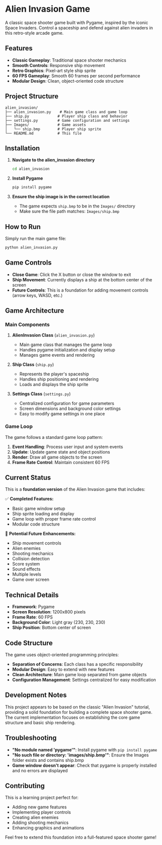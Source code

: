 # Alien Invasion Game

A classic space shooter game built with Pygame, inspired by the iconic Space Invaders. Control a spaceship and defend against alien invaders in this retro-style arcade game.

## Features

- **Classic Gameplay**: Traditional space shooter mechanics
- **Smooth Controls**: Responsive ship movement
- **Retro Graphics**: Pixel-art style ship sprite
- **60 FPS Gameplay**: Smooth 60 frames per second performance
- **Modular Design**: Clean, object-oriented code structure

## Project Structure

```
alien_invasion/
├── alien_invasion.py    # Main game class and game loop
├── ship.py             # Player ship class and behavior
├── settings.py         # Game configuration and settings
├── Images/             # Game assets
│   └── ship.bmp        # Player ship sprite
└── README.md           # This file
```

## Installation

1. **Navigate to the alien_invasion directory**
   ```bash
   cd alien_invasion
   ```

2. **Install Pygame**
   ```bash
   pip install pygame
   ```

3. **Ensure the ship image is in the correct location**
   - The game expects `ship.bmp` to be in the `Images/` directory
   - Make sure the file path matches: `Images/ship.bmp`

## How to Run

Simply run the main game file:

```bash
python alien_invasion.py
```

## Game Controls

- **Close Game**: Click the X button or close the window to exit
- **Ship Movement**: Currently displays a ship at the bottom center of the screen
- **Future Controls**: This is a foundation for adding movement controls (arrow keys, WASD, etc.)

## Game Architecture

### Main Components

1. **AlienInvasion Class** (`alien_invasion.py`)
   - Main game class that manages the game loop
   - Handles pygame initialization and display setup
   - Manages game events and rendering

2. **Ship Class** (`ship.py`)
   - Represents the player's spaceship
   - Handles ship positioning and rendering
   - Loads and displays the ship sprite

3. **Settings Class** (`settings.py`)
   - Centralized configuration for game parameters
   - Screen dimensions and background color settings
   - Easy to modify game settings in one place

### Game Loop

The game follows a standard game loop pattern:
1. **Event Handling**: Process user input and system events
2. **Update**: Update game state and object positions
3. **Render**: Draw all game objects to the screen
4. **Frame Rate Control**: Maintain consistent 60 FPS

## Current Status

This is a **foundation version** of the Alien Invasion game that includes:

✅ **Completed Features:**
- Basic game window setup
- Ship sprite loading and display
- Game loop with proper frame rate control
- Modular code structure

🚧 **Potential Future Enhancements:**
- Ship movement controls
- Alien enemies
- Shooting mechanics
- Collision detection
- Score system
- Sound effects
- Multiple levels
- Game over screen

## Technical Details

- **Framework**: Pygame
- **Screen Resolution**: 1200x800 pixels
- **Frame Rate**: 60 FPS
- **Background Color**: Light gray (230, 230, 230)
- **Ship Position**: Bottom center of screen

## Code Structure

The game uses object-oriented programming principles:

- **Separation of Concerns**: Each class has a specific responsibility
- **Modular Design**: Easy to extend with new features
- **Clean Architecture**: Main game loop separated from game objects
- **Configuration Management**: Settings centralized for easy modification

## Development Notes

This project appears to be based on the classic "Alien Invasion" tutorial, providing a solid foundation for building a complete space shooter game. The current implementation focuses on establishing the core game structure and basic ship rendering.

## Troubleshooting

- **"No module named 'pygame'"**: Install pygame with `pip install pygame`
- **"No such file or directory: 'images/ship.bmp'"**: Ensure the Images folder exists and contains ship.bmp
- **Game window doesn't appear**: Check that pygame is properly installed and no errors are displayed

## Contributing

This is a learning project perfect for:
- Adding new game features
- Implementing player controls
- Creating alien enemies
- Adding shooting mechanics
- Enhancing graphics and animations

Feel free to extend this foundation into a full-featured space shooter game!
